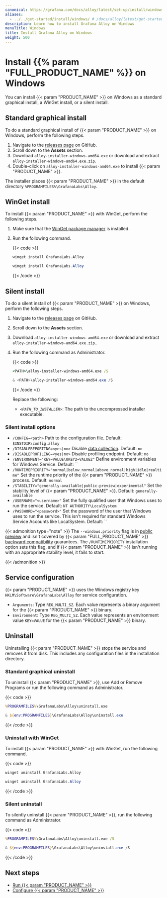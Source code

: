 ```yaml
---
canonical: https://grafana.com/docs/alloy/latest/set-up/install/windows/
aliases:
  - ../../get-started/install/windows/ # /docs/alloy/latest/get-started/install/windows/
description: Learn how to install Grafana Alloy on Windows
menuTitle: Windows
title: Install Grafana Alloy on Windows
weight: 500
---
```


# Install {{% param "FULL_PRODUCT_NAME" %}} on Windows

You can install {{< param "PRODUCT_NAME" >}} on Windows as a standard graphical install, a WinGet install, or a silent install.

## Standard graphical install

To do a standard graphical install of {{< param "PRODUCT_NAME" >}} on Windows, perform the following steps.

1. Navigate to the [releases page][releases] on GitHub.
1. Scroll down to the **Assets** section.
1. Download `alloy-installer-windows-amd64.exe` or download and extract `alloy-installer-windows-amd64.exe.zip`.
1. Double-click on `alloy-installer-windows-amd64.exe` to install {{< param "PRODUCT_NAME" >}}.

The installer places {{< param "PRODUCT_NAME" >}} in the default directory `%PROGRAMFILES%\GrafanaLabs\Alloy`.

## WinGet install

To install {{< param "PRODUCT_NAME" >}} with WinGet, perform the following steps.

1. Make sure that the [WinGet package manager](https://learn.microsoft.com/windows/package-manager/winget/) is installed.
1. Run the following command.

   {{< code >}}

   ```cmd
   winget install GrafanaLabs.Alloy
   ```

   ```powershell
   winget install GrafanaLabs.Alloy
   ```

   {{< /code >}}

## Silent install

To do a silent install of {{< param "PRODUCT_NAME" >}} on Windows, perform the following steps.

1. Navigate to the [releases page][releases] on GitHub.
1. Scroll down to the **Assets** section.
1. Download `alloy-installer-windows-amd64.exe` or download and extract `alloy-installer-windows-amd64.exe.zip`..
1. Run the following command as Administrator.

   {{< code >}}

   ```cmd
   <PATH>\alloy-installer-windows-amd64.exe /S
   ```

   ```powershell
   & <PATH>\alloy-installer-windows-amd64.exe /S
   ```

   {{< /code >}}

   Replace the following:

   - _`<PATH_TO_INSTALLER>`_: The path to the uncompressed installer executable.

### Silent install options

- `/CONFIG=<path>` Path to the configuration file. Default: `$INSTDIR\config.alloy`
- `/DISABLEREPORTING=<yes|no>` Disable [data collection][]. Default: `no`
- `/DISABLEPROFILING=<yes|no>` Disable profiling endpoint. Default: `no`
- `/ENVIRONMENT="KEY=VALUE\0KEY2=VALUE2"` Define environment variables for Windows Service. Default: ``
- `/RUNTIMEPRIORITY="normal|below_normal|above_normal|high|idle|realtime"` Set the runtime priority of the {{< param "PRODUCT_NAME" >}} process. Default: `normal`
- `/STABILITY="generally-available|public-preview|experimental"` Set the stability level of {{< param "PRODUCT_NAME" >}}. Default: `generally-available`
- `/USERNAME="<username>"` Set the fully qualified user that Windows uses to run the service. Default: `NT AUTHORITY\LocalSystem`
- `/PASSWORD="<password>"` Set the password of the user that Windows uses to run the service. This isn't required for standard Windows Service Accounts like LocalSystem. Default: ``

{{< admonition type="note" >}}
The `--windows.priority` flag is in [public preview][stability] and isn't covered by {{< param "FULL_PRODUCT_NAME" >}} [backward compatibility][] guarantees.
The `/RUNTIMEPRIORITY` installation option sets this flag, and if {{< param "PRODUCT_NAME" >}} isn't running with an appropriate stability level, it fails to start.

[stability]: https://grafana.com/docs/release-life-cycle/
[backward compatibility]: ../../../introduction/backward-compatibility/

{{< /admonition >}}

## Service configuration

{{< param "PRODUCT_NAME" >}} uses the Windows registry key `HKLM\Software\GrafanaLabs\Alloy` for service configuration.

- `Arguments`: Type `REG_MULTI_SZ`. Each value represents a binary argument for the {{< param "PRODUCT_NAME" >}} binary.
- `Environment`: Type `REG_MULTI_SZ`. Each value represents an environment value `KEY=VALUE` for the {{< param "PRODUCT_NAME" >}} binary.

## Uninstall

Uninstalling {{< param "PRODUCT_NAME" >}} stops the service and removes it from disk.
This includes any configuration files in the installation directory.

### Standard graphical uninstall

To uninstall {{< param "PRODUCT_NAME" >}}, use Add or Remove Programs or run the following command as Administrator.

{{< code >}}

```cmd
%PROGRAMFILES%\GrafanaLabs\Alloy\uninstall.exe
```

```powershell
& ${env:PROGRAMFILES}\GrafanaLabs\Alloy\uninstall.exe
```

{{< /code >}}

### Uninstall with WinGet

To install {{< param "PRODUCT_NAME" >}} with WinGet, run the following command.

{{< code >}}

```cmd
winget uninstall GrafanaLabs.Alloy
```

```powershell
winget uninstall GrafanaLabs.Alloy
```

{{< /code >}}

### Silent uninstall

To silently uninstall {{< param "PRODUCT_NAME" >}}, run the following command as Administrator.

{{< code >}}

```cmd
%PROGRAMFILES%\GrafanaLabs\Alloy\uninstall.exe /S
```

```powershell
& ${env:PROGRAMFILES}\GrafanaLabs\Alloy\uninstall.exe /S
```

{{< /code >}}

## Next steps

- [Run {{< param "PRODUCT_NAME" >}}][Run]
- [Configure {{< param "PRODUCT_NAME" >}}][Configure]

[releases]: https://github.com/grafana/alloy/releases
[data collection]: ../../../data-collection/
[Run]: ../../run/windows/
[Configure]: ../../../configure/windows/
